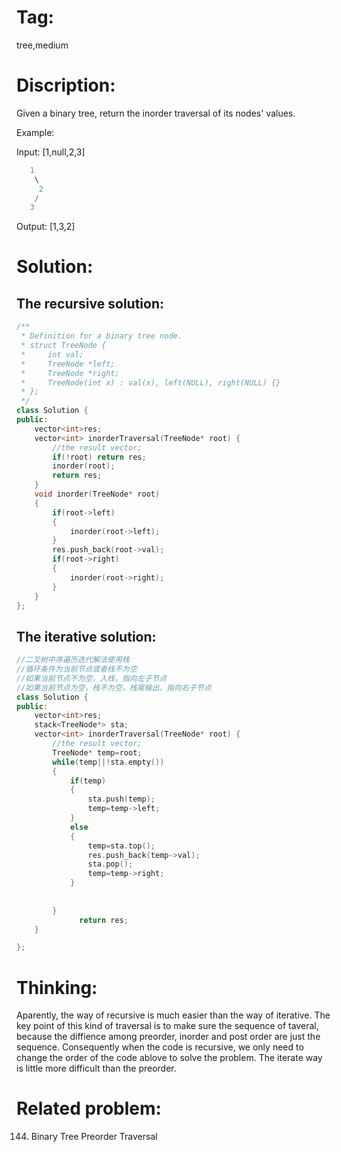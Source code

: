 # Tag:
tree,medium

# Discription:
Given a binary tree, return the inorder traversal of its nodes' values.

Example:

Input: [1,null,2,3]
```c++
   1
    \
     2
    /
   3
```
Output: [1,3,2]

# Solution:
## The recursive solution:
```c++
/**
 * Definition for a binary tree node.
 * struct TreeNode {
 *     int val;
 *     TreeNode *left;
 *     TreeNode *right;
 *     TreeNode(int x) : val(x), left(NULL), right(NULL) {}
 * };
 */
class Solution {
public:
    vector<int>res;
    vector<int> inorderTraversal(TreeNode* root) {
        //the result vector;
        if(!root) return res;
        inorder(root);
        return res;
    }
    void inorder(TreeNode* root)
    {
        if(root->left)
        {
            inorder(root->left);
        }
        res.push_back(root->val);
        if(root->right)
        {
            inorder(root->right);
        }
    }
};
``` 
## The iterative solution:
```c++
//二叉树中序遍历迭代解法使用栈
//循环条件为当前节点或者栈不为空
//如果当前节点不为空，入栈，指向左子节点
//如果当前节点为空，栈不为空，栈尾输出，指向右子节点
class Solution {
public:
    vector<int>res;
    stack<TreeNode*> sta;
    vector<int> inorderTraversal(TreeNode* root) {
        //the result vector;
        TreeNode* temp=root;
        while(temp||!sta.empty())
        {
            if(temp)
            {
                sta.push(temp);
                temp=temp->left;
            }
            else
            {
                temp=sta.top();
                res.push_back(temp->val);
                sta.pop();
                temp=temp->right;
            }
      
            
        }
              return res;
    }

};
```
    
# Thinking:
   Aparently, the way of recursive is much easier than the way of iterative.
   The key point of this kind of traversal is to make sure the sequence of taveral, because the diffience among preorder, inorder and post order are just the sequence. 
   Consequently when the  code is recursive, we only need to change the order of the code ablove to solve the problem.
   The iterate way is little more difficult than the preorder.
# Related problem:
   144. Binary Tree Preorder Traversal
